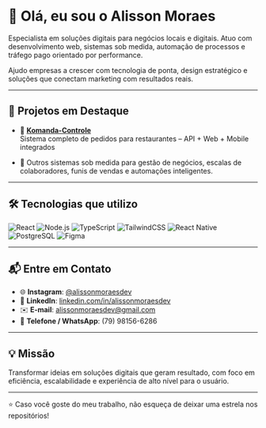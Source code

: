 # 👋 Olá, eu sou o Alisson Moraes

Especialista em soluções digitais para negócios locais e digitais. Atuo com desenvolvimento web, sistemas sob medida, automação de processos e tráfego pago orientado por performance.

Ajudo empresas a crescer com tecnologia de ponta, design estratégico e soluções que conectam marketing com resultados reais.

---

## 💼 Projetos em Destaque

- 🚀 **[Komanda-Controle](https://github.com/alissonmoraesdev/komanda-controle)**  
  Sistema completo de pedidos para restaurantes – API + Web + Mobile integrados

- 🧩 Outros sistemas sob medida para gestão de negócios, escalas de colaboradores, funis de vendas e automações inteligentes.

---

## 🛠️ Tecnologias que utilizo

![React](https://img.shields.io/badge/React-20232A?style=flat&logo=react)
![Node.js](https://img.shields.io/badge/Node.js-339933?style=flat&logo=node.js)
![TypeScript](https://img.shields.io/badge/TypeScript-007ACC?style=flat&logo=typescript)
![TailwindCSS](https://img.shields.io/badge/TailwindCSS-38B2AC?style=flat&logo=tailwind-css)
![React Native](https://img.shields.io/badge/React_Native-20232A?style=flat&logo=react)
![PostgreSQL](https://img.shields.io/badge/PostgreSQL-336791?style=flat&logo=postgresql)
![Figma](https://img.shields.io/badge/Figma-000000?style=flat&logo=figma)

---

## 📬 Entre em Contato

- 🌐 **Instagram**: [@alissonmoraesdev](https://instagram.com/alissonmoraesdev)  
- 💼 **LinkedIn**: [linkedin.com/in/alissonmoraesdev](https://linkedin.com/in/alissonmoraesdev)  
- ✉️ **E-mail**: alissonmoraesdev@gmail.com  
- 📱 **Telefone / WhatsApp**: (79) 98156-6286

---

## 💡 Missão

Transformar ideias em soluções digitais que geram resultado, com foco em eficiência, escalabilidade e experiência de alto nível para o usuário.

---

⭐ Caso você goste do meu trabalho, não esqueça de deixar uma estrela nos repositórios!
